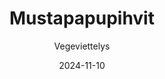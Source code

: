 ---
title: "Mustapapupihvit"
image: "https://vegaanibotti.lauravuo.me/2024/11/2024-11-10_small.png"
date: 2024-11-10
receipt_url: "https://vegeviettelys.fi/mustapapupihvit/"
author: "Vegeviettelys"
---
